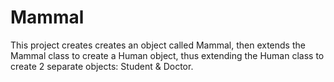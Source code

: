# Mammal
This project creates creates an object called Mammal, then extends the Mammal class to create a Human object, thus extending the Human class to create 2 separate objects: Student &amp; Doctor.
